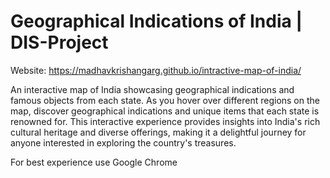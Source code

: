 # Geographical Indications of India | DIS-Project
Website: https://madhavkrishangarg.github.io/intractive-map-of-india/

An interactive map of India showcasing geographical indications and famous objects from each state. As you hover over different regions on the map, discover geographical indications and unique items that each state is renowned for. This interactive experience provides insights into India's rich cultural heritage and diverse offerings, making it a delightful journey for anyone interested in exploring the country's treasures.

For best experience use Google Chrome
